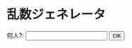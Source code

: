<h1 id="_title">乱数ジェネレータ</h1>

<form action="#" name="rd_form">  
  何人?: <input type="text" name="rd">
  <input type="submit" value="OK">
  <p id="output"></p>
</form>

<script type="text/javascript">
  function getRandomInt(max) {
      return Math.floor(Math.random() * max);
    }

  function rd(N) {
    let tf_array = Array(N).fill(0);
    for (let i = 0; i < N; i++) {
      tf_array[i] = i+1;
    }

    let cnt = 0;
    while (true) {
      let t = getRandomInt(N);
      if (tf_array[t-1] == 0) {
        document.write(t + "<br>");
        tf_array[t-1] = 1;
        cnt++;
      }
      if (cnt == N) break;
    }
  }

  function _main(N) {
    if (N == "") {
      return "値を入力してください";
    } else {
      return 12;
    }
  }
  
  document.getElementById('rd_form').onsubmit = function(event) {
    event.preventDefault();
    
    let inputForm = document.getElementById('rd_form').content.value;
    let N = '${inputForm}';

    document.getElementById('output').textContent = '${inputForm}';
  }
</script>

